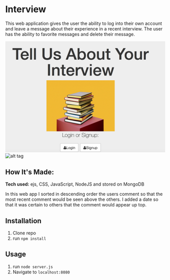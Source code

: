 # Interview
This web application gives the user the ability to log into their own account and leave a message about their experience in a recent interview. The user has the ability to favorite messages and delete their message.

![alt tag](public/img/loginSS.png)
![alt tag](public/img/profile.png)


## How It's Made:

**Tech used:** ejs, CSS, JavaScript, NodeJS and stored on MongoDB

In this web app I sorted in descending order the users comment so that the most recent comment would be seen above the others. I added a date so that it was certain to others that the comment would appear up top.


## Installation

1. Clone repo
2. run `npm install`

## Usage

1. run `node server.js`
2. Navigate to `localhost:8080`

